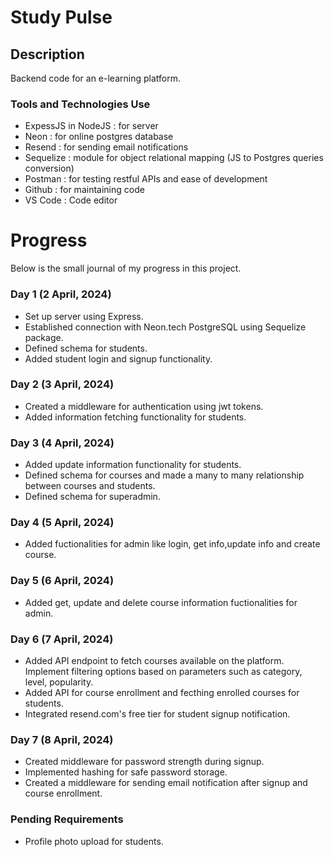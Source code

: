 # Study Pulse

## Description
Backend code for an e-learning platform.

### Tools and Technologies Use
- ExpessJS in NodeJS : for server
- Neon : for online postgres database
- Resend : for sending email notifications
- Sequelize : module for object relational mapping (JS to Postgres queries conversion)
- Postman : for testing restful APIs and ease of development
- Github : for maintaining code
- VS Code : Code editor

# Progress 
Below is the small journal of my progress in this project.

### Day 1 (2 April, 2024)
- Set up server using Express.
- Established connection with Neon.tech PostgreSQL using Sequelize package.
- Defined schema for students.
- Added student login and signup functionality.

### Day 2 (3 April, 2024)
- Created a middleware for authentication using jwt tokens.
- Added information fetching functionality for students.

### Day 3 (4 April, 2024)
- Added update information functionality for students.
- Defined schema for courses and made a many to many relationship between courses and students.
- Defined schema for superadmin. 

### Day 4 (5 April, 2024)
- Added fuctionalities for admin like login, get info,update info and create course.

### Day 5 (6 April, 2024)
- Added get, update and delete course information fuctionalities for admin.

### Day 6 (7 April, 2024)
- Added API endpoint to fetch courses available on the platform. Implement filtering options based on parameters such as category, level, popularity.
- Added API for course enrollment and fecthing enrolled courses for students. 
- Integrated resend.com's free tier for student signup notification.

### Day 7 (8 April, 2024)
- Created middleware for password strength during signup.
- Implemented hashing for safe password storage.
- Created a middleware for sending email notification after signup and course enrollment.



### Pending Requirements
- Profile photo upload for students.